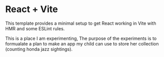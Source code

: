 # React + Vite

This template provides a minimal setup to get React working in Vite with HMR and some ESLint rules.

This is a place I am experimenting, 
The purpose of the experiments is to formualate a plan to make an app my child can use to store her collection (counting honda jazz sightings).
